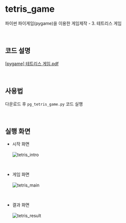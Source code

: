 # tetris_game
파이썬 파이게임(pygame)을 이용한 게임제작 - 3. 테트리스 게임
<br><br><br>

## 코드 설명
[[pygame] 테트리스 게임.pdf](https://github.com/bada1350/tetris_game/files/10448311/pygame.pdf)
<br><br><br>

## 사용법
다운로드 후 <code>pg_tetris_game.py</code> 코드 실행
<br><br><br>

## 실행 화면
- 시작 화면<br><br>
![tetris_intro](https://user-images.githubusercontent.com/121742489/211792315-ae994ff6-32b8-4a84-883b-44b39b46e1f8.png)
<br>

- 게임 화면<br><br>
![tetris_main](https://user-images.githubusercontent.com/121742489/211792332-2a294443-7d37-425b-93b1-c4550fd209ce.png)
<br>

- 결과 화면<br><br>
![tetris_result](https://user-images.githubusercontent.com/121742489/211792349-338a4015-e77c-4bc1-b9b7-9a00834fae34.png)
